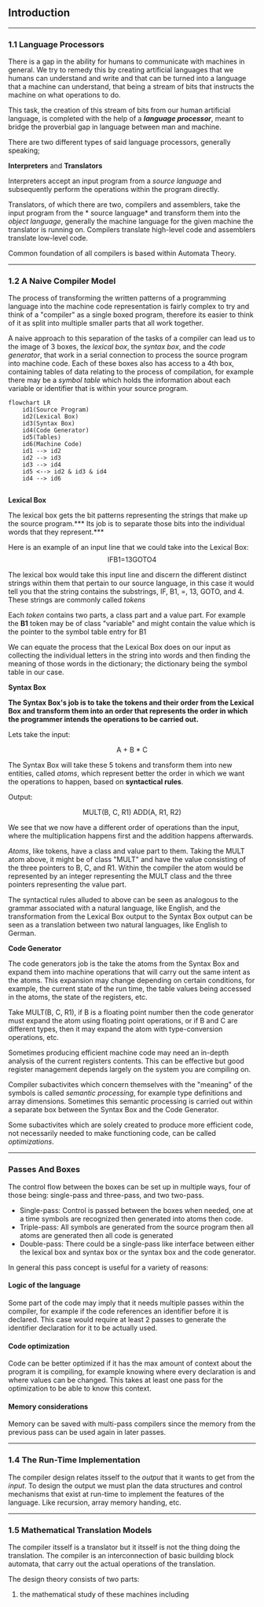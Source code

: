 ## Introduction

---
### 1.1 Language Processors
There is a gap in the ability for humans to communicate with machines in general. We try to remedy this by creating artificial languages that we humans can understand and write and that can be turned into a language that a machine can understand, that being a stream of bits that instructs the machine on what operations to do.

This task, the creation of this stream of bits from our human artificial language, is completed with the help of a <span class="purple">***language processor***</span>, meant to bridge the proverbial gap in language between man and machine.

There are two different types of said language processors, generally speaking; 

<span class="red">**Interpreters**</span> and <span class="blue">**Translators**</span>

<span class="red">Interpreters</span> accept an input program from a *source language* and subsequently perform the operations within the program directly.

<span class="blue">Translators</span>, of which there are two, compilers and assemblers, take the input program from the * source language* and transform them into the *object language*, generally the machine language for the given machine the translator is running on. Compilers translate high-level code and assemblers translate low-level code.

Common foundation of all compilers is based within Automata Theory.

---
### 1.2 A Naive Compiler Model

The process of transforming the written patterns of a programming language into the machine code representation is fairly complex to try and think of a "compiler" as a single boxed program, therefore its easier to think of it as split into multiple smaller parts that all work together.

A naive approach to this separation of the tasks of a compiler can lead us to the image of 3 boxes, the <span class="green">*lexical box*</span>, the <span class="orange">*syntax box*</span>, and the <span class="brown">*code generator*</span>, that work in a serial connection to process the source program into machine code. Each of these boxes also has access to a 4th box, containing tables of data relating to the process of compilation, for example there may be a *symbol table* which holds the information about each variable or identifier that is within your source program. 

```mermaid
flowchart LR
	id1(Source Program)
	id2(Lexical Box)
	id3(Syntax Box)
	id4(Code Generator)
	id5(Tables)
	id6(Machine Code)
	id1 --> id2
	id2 --> id3
	id3 --> id4
	id5 <--> id2 & id3 & id4
	id4 --> id6
	
```

<span class="green">**Lexical Box**</span>

The lexical box gets the bit patterns representing the strings that make up the source program.*** Its job is to separate those bits into the individual words that they represent.***

Here is an example of an input line that we could take into the Lexical Box:
$$\text{IFB1=13GOTO4}$$

The lexical box would take this input line and discern the different distinct strings within them that pertain to our source language, in this case it would tell you that the string contains the substrings, IF, B1, =, 13, GOTO, and 4. These strings are commonly called *tokens*

Each *token* contains two parts, a class part and a value part. For example the **B1** token may be of class "variable" and might contain the value which is the pointer to the symbol table entry for B1

We can equate the process that the Lexical Box does on our input as collecting the individual letters in the string into words and then finding the meaning of those words in the dictionary; the dictionary being the symbol table in our case.

<span class="orange">**Syntax Box**</span>

**The Syntax Box's job is to take the tokens and their order from the Lexical Box and transform them into an order that represents the order in which the programmer intends the operations to be carried out.**

Lets take the input:

$$\text{A + B * C}$$

The Syntax Box will take these 5 tokens and transform them into new entities, called *atoms*, which represent better the order in which we want the operations to happen, based on **syntactical rules**.

Output: 

$$\text{MULT(B, C, R1) ADD(A, R1, R2)}$$
 
 We see that we now have a different order of operations than the input, where the multiplication happens first and the addition happens afterwards.
 
 *Atoms*, like tokens, have a class and value part to them. Taking the MULT atom above, it might be of class "MULT" and have the value consisting of the three pointers to B, C, and R1. Within the compiler the atom would be represented by an integer representing the MULT class and the three pointers representing the value part.
 
 The syntactical rules alluded to above can be seen as analogous to the grammar associated with a natural language, like English, and the transformation from the Lexical Box output to the Syntax Box output can be seen as a translation between two natural languages, like English to German.
 
 
 <span class="brown">**Code Generator**</span>
 
 The code generators job is the take the atoms from the Syntax Box and expand them into machine operations that will carry out the same intent as the atoms. This expansion may change depending on certain conditions, for example, the current state of the run time, the table values being accessed in the atoms, the state of the registers, etc. 
 
 Take MULT(B, C, R1), if B is a floating point number then the code generator must expand the atom using floating point operations, or if B and C are different types, then it may expand the atom with type-conversion operations, etc.
 
 Sometimes producing efficient machine code may need an in-depth analysis of the current registers contents. This can be effective but good register management depends largely on the system you are compiling on.
 
 Compiler subactivites which concern themselves with the "meaning" of the symbols is called *semantic processing*, for example type definitions and array dimensions. Sometimes this semantic processing is carried out within a separate box between the Syntax Box and the Code Generator. 
 
 Some subactivites which are solely created to produce more efficient code, not necessarily needed to make functioning code, can be called *optimizations*.
 
 ---
 ### Passes And Boxes
 
 The control flow between the boxes can be set up in multiple ways, four of those being: single-pass and three-pass, and two two-pass.
 
 - Single-pass:  Control is passed between the boxes when needed, one at a time symbols are recognized then generated into atoms then code.
 - Triple-pass: All symbols are generated from the source program then all atoms are generated then all code is generated
 - Double-pass: There could be a single-pass like interface between either the lexical box and syntax box or the syntax box and the code generator.

In general this pass concept is useful for a variety of reasons:


#### Logic of the language
Some part of the code may imply that it needs multiple passes within the compiler, for example if the code references an identifier before it is declared. This case would require at least 2 passes to generate the identifier declaration for it to be actually used. 


#### Code optimization

Code can be better optimized if it has the max amount of context about the program it is compiling, for example knowing where every declaration is and where values can be changed. This takes at least one pass for the optimization to be able to know this context. 

#### Memory considerations

Memory can be saved with multi-pass compilers since the memory from the previous pass can be used again in later passes.

---
### 1.4 The Run-Time Implementation

The compiler design relates itsself to the *output* that it wants to get from the *input*. To design the output we must plan the data structures and control mechanisms that exist at run-time to implement the features of the language. Like recursion, array memory handing, etc. 

---
### 1.5 Mathematical Translation Models
The compiler itsself is a translator but it itsself is not the thing doing the translation. The compiler is an interconnection of basic building block automata, that carry out the actual operations of the translation.

The design theory consists of two parts:

1. the mathematical study of these machines including
 
 
 
 
